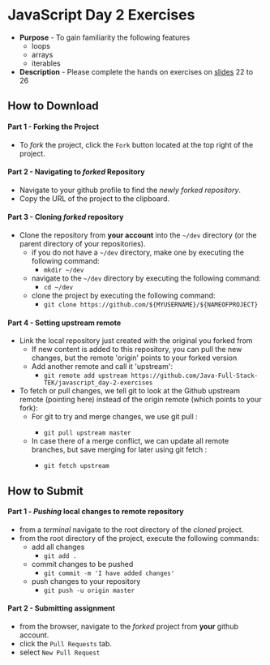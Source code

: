 # JavaScript Day 2 Exercises

* **Purpose** - To gain familiarity the following features
  * loops
  * arrays
  * iterables
* **Description** - Please complete the hands on exercises on [slides](https://docs.google.com/presentation/d/e/2PACX-1vTLTPpI0CX-AxgZIFuTKe4BgrEKyPFrEN9EktgLv5ep0xHf3cbxi8HymgCwmoyunA/pub?start=false&loop=false&delayms=3000#slide=id.p22) 22 to 26





## How to Download

#### Part 1 - Forking the Project
* To _fork_ the project, click the `Fork` button located at the top right of the project.


#### Part 2 - Navigating to _forked_ Repository
* Navigate to your github profile to find the _newly forked repository_.
* Copy the URL of the project to the clipboard.

#### Part 3 - Cloning _forked_ repository
* Clone the repository from **your account** into the `~/dev` directory (or the parent directory of your repositories).
  * if you do not have a `~/dev` directory, make one by executing the following command:
    * `mkdir ~/dev`
  * navigate to the `~/dev` directory by executing the following command:
    * `cd ~/dev`
  * clone the project by executing the following command:
    * `git clone https://github.com/${MYUSERNAME}/${NAMEOFPROJECT}`

#### Part 4 - Setting upstream remote
* Link the local repository just created with the original you forked from 
  * If new content is added to this repository, you can pull the new changes, but the remote 'origin' points to your forked version
  * Add another remote and call it 'upstream':
    * `git remote add upstream https://github.com/Java-Full-Stack-TEK/javascript_day-2-exercises`
* To fetch or pull changes, we tell git to look at the Github upstream remote (pointing here) instead of the origin remote (which points to your fork):
  * For git to try and merge changes, we use git pull <remote> <branch>:
    * `git pull upstream master`
  * In case there of a merge conflict, we can update all remote branches, but save merging for later using git fetch <remote>:
    * `git fetch upstream`




## How to Submit

#### Part 1 -  _Pushing_ local changes to remote repository
* from a _terminal_ navigate to the root directory of the _cloned_ project.
* from the root directory of the project, execute the following commands:
    * add all changes
      * `git add .`
    * commit changes to be pushed
      * `git commit -m 'I have added changes'`
    * push changes to your repository
      * `git push -u origin master`

#### Part 2 - Submitting assignment
* from the browser, navigate to the _forked_ project from **your** github account.
* click the `Pull Requests` tab.
* select `New Pull Request`
